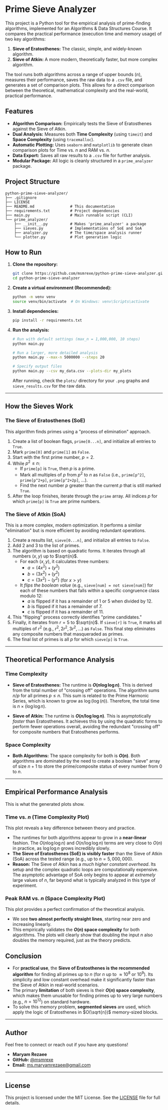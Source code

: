 # Prime Sieve Analyzer

This project is a Python tool for the empirical analysis of prime-finding algorithms, implemented for an Algorithms & Data Structures Course. It compares the practical performance (execution time and memory usage) of two key algorithms:

1.  **Sieve of Eratosthenes:** The classic, simple, and widely-known algorithm.
2.  **Sieve of Atkin:** A more modern, theoretically faster, but more complex algorithm.

The tool runs both algorithms across a range of upper bounds ($n$), measures their performance, saves the raw data to a `.csv` file, and generates a set of comparison plots. This allows for a direct comparison between the theoretical, mathematical complexity and the real-world, practical performance.

## Features

* **Algorithm Comparison:** Empirically tests the Sieve of Eratosthenes against the Sieve of Atkin.
* **Dual Analysis:** Measures both **Time Complexity** (using `timeit`) and **Space Complexity** (using `tracemalloc`).
* **Automatic Plotting:** Uses `seaborn` and `matplotlib` to generate clean comparison plots for Time vs. $n$ and RAM vs. $n$.
* **Data Export:** Saves all raw results to a `.csv` file for further analysis.
* **Modular Package:** All logic is cleanly structured in a `prime_analyzer` package.

## Project Structure

```
python-prime-sieve-analyzer/
├── .gitignore
├── LICENSE
├── README.md                # This documentation
├── requirements.txt         # Project dependencies
├── main.py                  # Main runnable script (CLI)
└── prime_analyzer/
    ├── __init__.py          # Makes 'prime_analyzer' a package
    ├── sieves.py            # Implementations of SoE and SoA
    ├── analyzer.py          # The time/space analysis runner
    └── plotter.py           # Plot generation logic
```

## How to Run

1.  **Clone the repository:**
    ```bash
    git clone https://github.com/msmrexe/python-prime-sieve-analyzer.git
    cd python-prime-sieve-analyzer
    ```

2.  **Create a virtual environment (Recommended):**
    ```bash
    python -m venv venv
    source venv/bin/activate  # On Windows: venv\Scripts\activate
    ```

3.  **Install dependencies:**
    ```bash
    pip install -r requirements.txt
    ```

4.  **Run the analysis:**
    ```bash
    # Run with default settings (max_n = 1,000,000, 10 steps)
    python main.py
    
    # Run a larger, more detailed analysis
    python main.py --max-n 5000000 --steps 20
    
    # Specify output files
    python main.py --csv my_data.csv --plots-dir my_plots
    ```
    After running, check the `plots/` directory for your `.png` graphs and `sieve_results.csv` for the raw data.

---

## How the Sieves Work

### The Sieve of Eratosthenes (SoE)

This algorithm finds primes using a "process of elimination" approach.

1.  Create a list of boolean flags, `prime[0...n]`, and initialize all entries to `True`.
2.  Mark `prime[0]` and `prime[1]` as `False`.
3.  Start with the first prime number, $p = 2$.
4.  While $p^2 \le n$:
    * If `prime[p]` is `True`, then $p$ is a prime.
    * Mark all multiples of $p$ from $p^2$ to $n$ as `False` (i.e., `prime[p^2]`, `prime[p^2+p]`, `prime[p^2+2p]`, ...).
    * Find the next number $p$ greater than the current $p$ that is still marked `True`.
5.  After the loop finishes, iterate through the `prime` array. All indices $p$ for which `prime[p]` is `True` are prime numbers.

### The Sieve of Atkin (SoA)

This is a more complex, modern optimization. It performs a similar "elimination" but is more efficient by avoiding redundant operations.

1.  Create a results list, `sieve[0...n]`, and initialize all entries to `False`.
2.  Add 2 and 3 to the list of primes.
3.  The algorithm is based on quadratic forms. It iterates through all numbers $(x, y)$ up to $\sqrt{n}$.
    * For each $(x, y)$, it calculates three numbers:
        * $a = (4x^2) + (y^2)$
        * $b = (3x^2) + (y^2)$
        * $c = (3x^2) - (y^2)$ (for $x > y$)
    * It *flips the boolean value* (e.g., `sieve[num] = not sieve[num]`) for each of these numbers that falls within a specific congruence class modulo 12:
        * $a$ is flipped if it has a remainder of 1 or 5 when divided by 12.
        * $b$ is flipped if it has a remainder of 7.
        * $c$ is flipped if it has a remainder of 11.
4.  This "flipping" process correctly identifies "prime candidates."
5.  Finally, it iterates from $r = 5$ to $\sqrt{n}$. If `sieve[r]` is `True`, it marks all multiples of $r^2$ (e.g., $r^2, 2r^2, 3r^2, \dots$) as `False`. This final step eliminates any composite numbers that masqueraded as primes.
6.  The final list of primes is all $p$ for which `sieve[p]` is `True`.

---

## Theoretical Performance Analysis

### Time Complexity

* **Sieve of Eratosthenes:** The runtime is **$O(n \log \log n)$**.
    This is derived from the total number of "crossing off" operations. The algorithm sums $n/p$ for all primes $p \le n$. This sum is related to the Prime Harmonic Series, which is known to grow as $\log(\log(n))$. Therefore, the total time is $n \times (\log \log n)$.

* **Sieve of Atkin:** The runtime is **$O(n / \log \log n)$**.
    This is asymptotically *faster* than Eratosthenes. It achieves this by using the quadratic forms to perform fewer operations overall, avoiding the redundant "crossing off" for composite numbers that Eratosthenes performs.

### Space Complexity

* **Both Algorithms:** The space complexity for both is **$O(n)$**.
    Both algorithms are dominated by the need to create a boolean "sieve" array of size $n+1$ to store the prime/composite status of every number from 0 to $n$.

---

## Empirical Performance Analysis

This is what the generated plots show.

### Time vs. $n$ (Time Complexity Plot)

This plot reveals a key difference between theory and practice.

* The runtimes for both algorithms appear to grow in a **near-linear** fashion. The $O(n \log \log n)$ and $O(n / \log \log n)$ terms are very close to $O(n)$ in practice, as $\log \log n$ grows incredibly slowly.
* **The Sieve of Eratosthenes (SoE) is visibly faster** than the Sieve of Atkin (SoA) across the tested range (e.g., up to $n = 5,000,000$).
* **Reason:** The Sieve of Atkin has a *much higher constant overhead*. Its setup and the complex quadratic loops are computationally expensive. The asymptotic advantage of SoA only begins to appear at *extremely* large values of $n$, far beyond what is typically analyzed in this type of experiment.

### Peak RAM vs. $n$ (Space Complexity Plot)

This plot provides a perfect confirmation of the theoretical analysis.

* We see **two almost perfectly straight lines**, starting near zero and increasing linearly.
* This empirically validates the **$O(n)$ space complexity** for both algorithms. The plots will clearly show that doubling the input $n$ also doubles the memory required, just as the theory predicts.

## Conclusion

* For **practical use**, the **Sieve of Eratosthenes is the recommended algorithm** for finding all primes up to $n$ (for $n$ up to $\approx 10^8$ or $10^9$). Its simplicity and low constant overhead make it significantly faster than the Sieve of Atkin in real-world scenarios.
* The primary **limitation** of both sieves is their **$O(n)$ space complexity**, which makes them unusable for finding primes up to very large numbers (e.g., $n = 10^{12}$) on standard hardware.
* To solve this memory problem, **segmented sieves** are used, which apply the logic of Eratosthenes in $O(\sqrt{n})$ memory-sized blocks.

---

## Author

Feel free to connect or reach out if you have any questions!

* **Maryam Rezaee**
* **GitHub:** [@msmrexe](https://github.com/msmrexe)
* **Email:** [ms.maryamrezaee@gmail.com](mailto:ms.maryamrezaee@gmail.com)

---

## License

This project is licensed under the MIT License. See the [LICENSE](LICENSE) file for full details.
